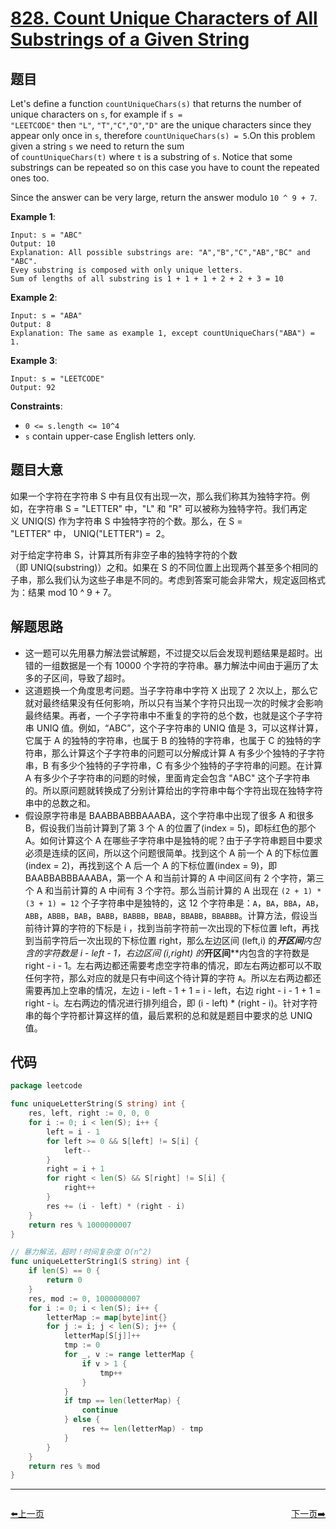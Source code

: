 # [828. Count Unique Characters of All Substrings of a Given String](https://leetcode.com/problems/count-unique-characters-of-all-substrings-of-a-given-string/)


## 题目

Let's define a function `countUniqueChars(s)` that returns the number of unique characters on `s`, for example if `s = "LEETCODE"` then `"L"`, `"T"`,`"C"`,`"O"`,`"D"` are the unique characters since they appear only once in `s`, therefore `countUniqueChars(s) = 5`.On this problem given a string `s` we need to return the sum of `countUniqueChars(t)` where `t` is a substring of `s`. Notice that some substrings can be repeated so on this case you have to count the repeated ones too.

Since the answer can be very large, return the answer modulo `10 ^ 9 + 7`.

**Example 1**:

```
Input: s = "ABC"
Output: 10
Explanation: All possible substrings are: "A","B","C","AB","BC" and "ABC".
Evey substring is composed with only unique letters.
Sum of lengths of all substring is 1 + 1 + 1 + 2 + 2 + 3 = 10

```

**Example 2**:

```
Input: s = "ABA"
Output: 8
Explanation: The same as example 1, except countUniqueChars("ABA") = 1.

```

**Example 3**:

```
Input: s = "LEETCODE"
Output: 92

```

**Constraints**:

- `0 <= s.length <= 10^4`
- `s` contain upper-case English letters only.

## 题目大意

如果一个字符在字符串 S 中有且仅有出现一次，那么我们称其为独特字符。例如，在字符串 S = "LETTER" 中，"L" 和 "R" 可以被称为独特字符。我们再定义 UNIQ(S) 作为字符串 S 中独特字符的个数。那么，在 S = "LETTER" 中， UNIQ("LETTER") =  2。

对于给定字符串 S，计算其所有非空子串的独特字符的个数（即 UNIQ(substring)）之和。如果在 S 的不同位置上出现两个甚至多个相同的子串，那么我们认为这些子串是不同的。考虑到答案可能会非常大，规定返回格式为：结果 mod 10 ^ 9 + 7。

## 解题思路

- 这一题可以先用暴力解法尝试解题，不过提交以后会发现判题结果是超时。出错的一组数据是一个有 10000 个字符的字符串。暴力解法中间由于遍历了太多的子区间，导致了超时。
- 这道题换一个角度思考问题。当子字符串中字符 X 出现了 2 次以上，那么它就对最终结果没有任何影响，所以只有当某个字符只出现一次的时候才会影响最终结果。再者，一个子字符串中不重复的字符的总个数，也就是这个子字符串 UNIQ 值。例如，“ABC”，这个子字符串的 UNIQ 值是 3，可以这样计算，它属于 A 的独特的字符串，也属于 B 的独特的字符串，也属于 C 的独特的字符串，那么计算这个子字符串的问题可以分解成计算 A 有多少个独特的子字符串，B 有多少个独特的子字符串，C 有多少个独特的子字符串的问题。在计算 A 有多少个子字符串的问题的时候，里面肯定会包含 "ABC" 这个子字符串的。所以原问题就转换成了分别计算给出的字符串中每个字符出现在独特字符串中的总数之和。
- 假设原字符串是 BAABBABBBAAABA，这个字符串中出现了很多 A 和很多 B，假设我们当前计算到了第 3 个 A 的位置了(index = 5)，即标红色的那个 A。如何计算这个 A 在哪些子字符串中是独特的呢？由于子字符串题目中要求必须是连续的区间，所以这个问题很简单。找到这个 A 前一个 A 的下标位置(index = 2)，再找到这个 A 后一个 A 的下标位置(index = 9)，即 BAABBABBBAAABA，第一个 A 和当前计算的 A 中间区间有 2 个字符，第三个 A 和当前计算的 A 中间有 3 个字符。那么当前计算的 A 出现在 `(2 + 1) * (3 + 1) = 12` 个子字符串中是独特的，这 12 个字符串是：`A`，`BA`，`BBA`，`AB`，`ABB`，`ABBB`，`BAB`，`BABB`，`BABBB`，`BBAB`，`BBABB`，`BBABBB`。计算方法，假设当前待计算的字符的下标是 i ，找到当前字符前一次出现的下标位置 left，再找到当前字符后一次出现的下标位置 right，那么左边区间 (left,i) 的***开区间****内包含的字符数是 i - left - 1，右边区间 (i,right) 的***开区间****内包含的字符数是 right - i - 1。左右两边都还需要考虑空字符串的情况，即左右两边都可以不取任何字符，那么对应的就是只有中间这个待计算的字符 `A`。所以左右两边都还需要再加上空串的情况，左边 i - left - 1 + 1 = i - left，右边 right - i - 1 + 1 = right - i。左右两边的情况进行排列组合，即 (i - left) * (right - i)。针对字符串的每个字符都计算这样的值，最后累积的总和就是题目中要求的总 UNIQ 值。

## 代码

```go
package leetcode

func uniqueLetterString(S string) int {
	res, left, right := 0, 0, 0
	for i := 0; i < len(S); i++ {
		left = i - 1
		for left >= 0 && S[left] != S[i] {
			left--
		}
		right = i + 1
		for right < len(S) && S[right] != S[i] {
			right++
		}
		res += (i - left) * (right - i)
	}
	return res % 1000000007
}

// 暴力解法，超时！时间复杂度 O(n^2)
func uniqueLetterString1(S string) int {
	if len(S) == 0 {
		return 0
	}
	res, mod := 0, 1000000007
	for i := 0; i < len(S); i++ {
		letterMap := map[byte]int{}
		for j := i; j < len(S); j++ {
			letterMap[S[j]]++
			tmp := 0
			for _, v := range letterMap {
				if v > 1 {
					tmp++
				}
			}
			if tmp == len(letterMap) {
				continue
			} else {
				res += len(letterMap) - tmp
			}
		}
	}
	return res % mod
}
```


----------------------------------------------
<div style="display: flex;justify-content: space-between;align-items: center;">
<p><a href="https://books.halfrost.com/leetcode/ChapterFour/0826.Most-Profit-Assigning-Work/">⬅️上一页</a></p>
<p><a href="https://books.halfrost.com/leetcode/ChapterFour/0830.Positions-of-Large-Groups/">下一页➡️</a></p>
</div>
